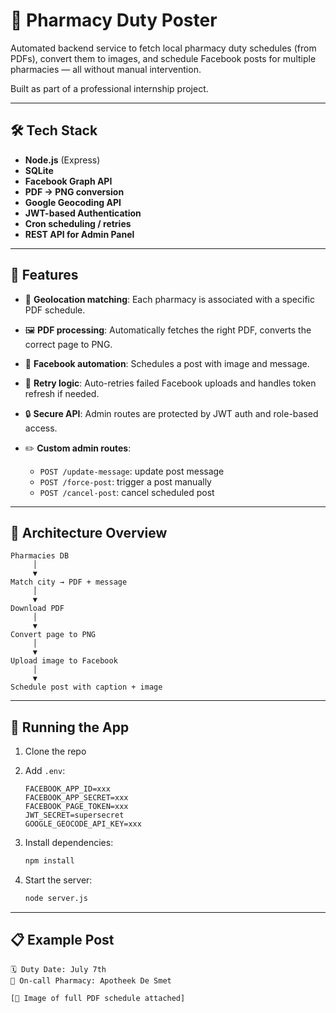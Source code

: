 # 🧪 Pharmacy Duty Poster

Automated backend service to fetch local pharmacy duty schedules (from PDFs), convert them to images, and schedule Facebook posts for multiple pharmacies — all without manual intervention.

Built as part of a professional internship project.

---

## 🛠️ Tech Stack

* **Node.js** (Express)
* **SQLite**
* **Facebook Graph API**
* **PDF → PNG conversion** 
* **Google Geocoding API** 
* **JWT-based Authentication**
* **Cron scheduling / retries**
* **REST API for Admin Panel**

---

## 🧹 Features

* 📍 **Geolocation matching**: Each pharmacy is associated with a specific PDF schedule.
* 🖼️ **PDF processing**: Automatically fetches the right PDF, converts the correct page to PNG.
* 🛄 **Facebook automation**: Schedules a post with image and message.
* 🔁 **Retry logic**: Auto-retries failed Facebook uploads and handles token refresh if needed.
* 🔒 **Secure API**: Admin routes are protected by JWT auth and role-based access.
* ✏️ **Custom admin routes**:

  * `POST /update-message`: update post message 
  * `POST /force-post`: trigger a post manually
  * `POST /cancel-post`: cancel scheduled post

---

## 🧠 Architecture Overview

```
Pharmacies DB
     │
     ▼
Match city → PDF + message
     │
     ▼
Download PDF
     │
     ▼
Convert page to PNG
     │
     ▼
Upload image to Facebook
     │
     ▼
Schedule post with caption + image
```

---

## 🚀 Running the App

1. Clone the repo
2. Add `.env`:

   ```env
   FACEBOOK_APP_ID=xxx
   FACEBOOK_APP_SECRET=xxx
   FACEBOOK_PAGE_TOKEN=xxx
   JWT_SECRET=supersecret
   GOOGLE_GEOCODE_API_KEY=xxx
   ```
3. Install dependencies:

   ```bash
   npm install
   ```
4. Start the server:

   ```bash
   node server.js
   ```

---

## 📋 Example Post

```
🗓️ Duty Date: July 7th
💊 On-call Pharmacy: Apotheek De Smet

[📸 Image of full PDF schedule attached]
```


